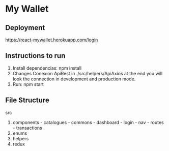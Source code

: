 # My Wallet



## Deployment

https://react-mywallet.herokuapp.com/login

## Instructions to run

1. Install dependencias: npm install
2. Changes Conexion ApiRest in ./src/helpers/ApiAxios at the end you will look the connection in development and production mode.
3. Run: npm start

## File Structure

src
  1.  components
    - catalogues
    - commons
    - dashboard
    - login
    - nav
    - routes
    - transactions
  2. enums
  3. helpers
  4. redux

